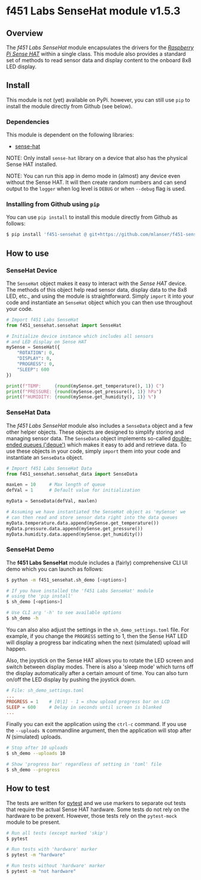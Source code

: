 # f451 Labs SenseHat module v1.5.3

## Overview

The *f451 Labs SenseHat* module encapsulates the drivers for the [*Raspberry Pi Sense HAT*](https://www.raspberrypi.com/documentation/accessories/sense-hat.html) within a single class. This module also provides a standard set of methods to read sensor data and display content to the onboard 8x8 LED display.

## Install

This module is not (yet) available on PyPi. however, you can still use `pip` to install the module directly from Github (see below).

### Dependencies

This module is dependent on the following libraries:

- [sense-hat](https://pypi.org/project/sense-hat/)

NOTE: Only install `sense-hat` library on a device that also has the physical Sense HAT installed.

NOTE: You can run this app in demo mode in (almost) any device even without the Sense HAT. It will then create random numbers and can send output to the `logger` when log level is `DEBUG` or when `--debug` flag is used.

### Installing from Github using `pip`

You can use `pip install` to install this module directly from Github as follows:

```bash
$ pip install 'f451-sensehat @ git+https://github.com/mlanser/f451-sensehat.git'
```

## How to use

### SenseHat Device

The `SenseHat` object makes it easy to interact with the *Sense HAT* device. The methods of this object help read sensor data, display data to the 8x8 LED, etc., and using the module is straightforward. Simply `import` it into your code and instantiate an `SenseHat` object which you can then use throughout your code.

```Python
# Import f451 Labs SenseHat
from f451_sensehat.sensehat import SenseHat

# Initialize device instance which includes all sensors
# and LED display on Sense HAT
mySense = SenseHat({
    "ROTATION": 0,
    "DISPLAY": 0,
    "PROGRESS": 0,
    "SLEEP": 600    
})

print(f"TEMP:     {round(mySense.get_temperature(), 1)} C")
print(f"PRESSURE: {round(mySense.get_pressure(), 1)} hPa")
print(f"HUMIDITY: {round(mySense.get_humidity(), 1)} %")
```

### SenseHat Data

The *f451 Labs SenseHat* module also includes a `SenseData` object and a few other helper objects. These objects are designed to simplify storing and managing sensor data. The `SenseData` object implements so-called [double-ended queues ('deque')](https://docs.python.org/3/library/collections.html#deque-objects) which makes it easy to add and retrieve data. To use these objects in your code, simply `import` them into your code and instantiate an `SenseData` object.

```Python
# Import f451 Labs SenseHat Data
from f451_sensehat.sensehat_data import SenseData

maxLen = 10     # Max length of queue
defVal = 1      # Default value for initialization

myData = SenseData(defVal, maxlen)

# Assuming we have instantiated the SenseHat object as 'mySense' we
# can then read and store sensor data right into the data queues
myData.temperature.data.append(mySense.get_temperature())
myData.pressure.data.append(mySense.get_pressure())
myData.humidity.data.append(mySense.get_humidity())
```

### SenseHat Demo

The **f451 Labs SenseHat** module includes a (fairly) comprehensive CLI UI demo which you can launch as follows:

```bash
$ python -m f451_sensehat.sh_demo [<options>]

# If you have installed the 'f451 Labs SenseHat' module 
# using the 'pip install'
$ sh_demo [<options>]

# Use CLI arg '-h' to see available options
$ sh_demo -h 
```

You can also also adjust the settings in the `sh_demo_settings.toml` file. For example, if you change the `PROGRESS` setting to 1, then the Sense HAT LED will display a progress bar indicating when the next (simulated) upload will happen.

Also, the joystick on the Sense HAT allows you to rotate the LED screen and switch between display modes. There is also a 'sleep mode' which turns off the display automatically after a certain amount of time. You can also turn on/off the LED display by pushing the joystick down.

```toml
# File: sh_demo_settings.toml
...
PROGRESS = 1    # [0|1] - 1 = show upload progress bar on LCD
SLEEP = 600     # Delay in seconds until screen is blanked
...
```

Finally you can exit the application using the `ctrl-c` command. If you use the `--uploads N` commandline argument, then the application will stop after *N* (simulated) uploads.

```bash
# Stop after 10 uploads
$ sh_demo --uploads 10

# Show 'progress bar' regardless of setting in 'toml' file
$ sh_demo --progress
```

## How to test

The tests are written for [pytest](https://docs.pytest.org/en/7.1.x/contents.html) and we use markers to separate out tests that require the actual Sense HAT hardware. Some tests do not rely on the hardware to be prexent. However, those tests rely on the `pytest-mock` module to be present.

```bash
# Run all tests (except marked 'skip')
$ pytest

# Run tests with 'hardware' marker
$ pytest -m "hardware"

# Run tests without 'hardware' marker
$ pytest -m "not hardware"
```
